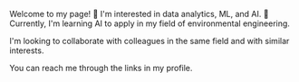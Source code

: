 Welcome to my page! 
👀 I'm interested in data analytics, ML, and AI.
🌱 Currently, I'm learning AI to apply in my field of environmental engineering.

I'm looking to collaborate with colleagues in the same field and with similar interests.

You can reach me through the links in my profile.

<!---
huypocrisy/huypocrisy is a ✨ special ✨ repository because its `README.md` (this file) appears on your GitHub profile.
You can click the Preview link to take a look at your changes.
--->
